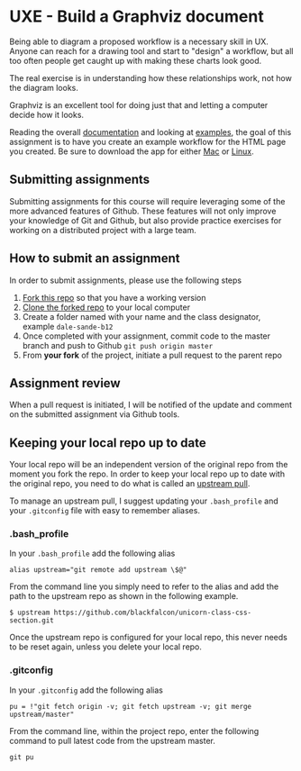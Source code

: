 # UXE - Build a Graphviz document

Being able to diagram a proposed workflow is a necessary skill in UX. Anyone can reach for a drawing tool and start to "design" a workflow, but all too often people get caught up with making these charts look good. 

The real exercise is in understanding how these relationships work, not how the diagram looks. 

Graphviz is an excellent tool for doing just that and letting a computer decide how it looks. 

Reading the overall [documentation](http://www.graphviz.org/Documentation.php) and looking at [examples](http://graphs.grevian.org/example), the goal of this assignment is to have you create an example workflow for the HTML page you created. 
Be sure to download the app for either [Mac](http://www.graphviz.org/Download_macos.php) or [Linux](http://www.graphviz.org/Download_linux_ubuntu.php). 


## Submitting assignments

Submitting assignments for this course will require leveraging some of the more advanced features of Github. These features will not only improve your knowledge of Git and Github, but also provide practice exercises for working on a distributed project with a large team. 

## How to submit an assignment

In order to submit assignments, please use the following steps

1. [Fork this repo][1] so that you have a working version
1. [Clone the forked repo][2] to your local computer
1. Create a folder named with your name and the class designator, example `dale-sande-b12`
1. Once completed with your assignment, commit code to the master branch and push to Github `git push origin master`
1. From __your fork__ of the project, initiate a pull request to the parent repo

## Assignment review

When a pull request is initiated, I will be notified of the update and comment on the submitted assignment via Github tools. 

## Keeping your local repo up to date
Your local repo will be an independent version of the original repo from the moment you fork the repo. In order to keep your local repo up to date with the original repo, you need to do what is called an [upstream pull][3].

To manage an upstream pull, I suggest updating your `.bash_profile` and your `.gitconfig` file with easy to remember aliases. 

### .bash_profile

In your `.bash_profile` add the following alias

```
alias upstream="git remote add upstream \$@"
```

From the command line you simply need to refer to the alias and add the path to the upstream repo as shown in the following example.

```
$ upstream https://github.com/blackfalcon/unicorn-class-css-section.git
```

Once the upstream repo is configured for your local repo, this never needs to be reset again, unless you delete your local repo. 

### .gitconfig
In your `.gitconfig` add the following alias

```
pu = !"git fetch origin -v; git fetch upstream -v; git merge upstream/master"
```

From the command line, within the project repo, enter the following command to pull latest code from the upstream master.

```
git pu 
```




[1]:https://help.github.com/articles/fork-a-repo
[2]:https://help.github.com/articles/fork-a-repo#step-2-clone-your-fork
[3]:https://help.github.com/articles/syncing-a-fork
